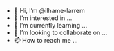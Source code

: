 - 👋 Hi, I’m @ilhame-larrem
- 👀 I’m interested in ...
- 🌱 I’m currently learning ...
- 💞️ I’m looking to collaborate on ...
- 📫 How to reach me ...

<!---
ilhame-larrem/ilhame-larrem is a ✨ special ✨ repository because its `README.md` (this file) appears on your GitHub profile.
You can click the Preview link to take a look at your changes.
--->
